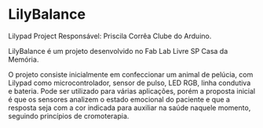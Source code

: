# LilyBalance
Lilypad Project
Responsável: Priscila Corrêa
Clube do Arduino.

LilyBalance é um projeto desenvolvido no Fab Lab Livre SP Casa da Memória.

O projeto consiste inicialmente em confeccionar um animal de pelúcia, com Lilypad como microcontrolador, sensor de pulso, LED RGB, linha condutiva e bateria.
Pode ser utilizado para várias aplicações, porém a proposta inicial é que os sensores analizem o estado emocional do paciente e que a resposta seja com a cor indicada para auxiliar na saúde naquele momento, seguindo princípios de cromoterapia.


